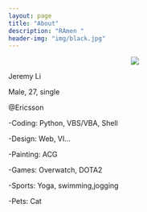 ```yaml
---
layout: page
title: "About"
description: "RAmen "
header-img: "img/black.jpg"
---
```



<center>
    <p><img src="http://wx1.sinaimg.cn/thumb150/62400002ly8fh0kzcwxzgj20ij0ijjsn.jpg" align="center"></p>
</center>

Jeremy Li

Male, 27, single

@Ericsson



-Coding: Python, VBS/VBA, Shell

-Design: Web, VI...

-Painting: ACG

-Games: Overwatch, DOTA2

-Sports: Yoga, swimming,jogging

-Pets: Cat









